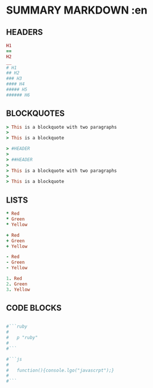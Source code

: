 # SUMMARY MARKDOWN :en

## HEADERS

```ruby
H1
==
H2
__
# H1
## H2
### H3
#### H4
##### H5
###### H6
```
## BLOCKQUOTES

```ruby
> This is a blockquote with two paragraphs
>
> This is a blockquote

> #HEADER
>
> ##HEADER
>
> This is a blockquote with two paragraphs
>
> This is a blockquote
```
## LISTS

```ruby
* Red
* Green
* Yellow

+ Red
+ Green
+ Yellow

- Red
- Green
- Yellow

1. Red
2. Green
3. Yellow

```
## CODE BLOCKS

```ruby

#```ruby
#
#   p "ruby"
#
#```

#```js
#
#   function(){console.lgo("javascrpt");}
#
#```

```
